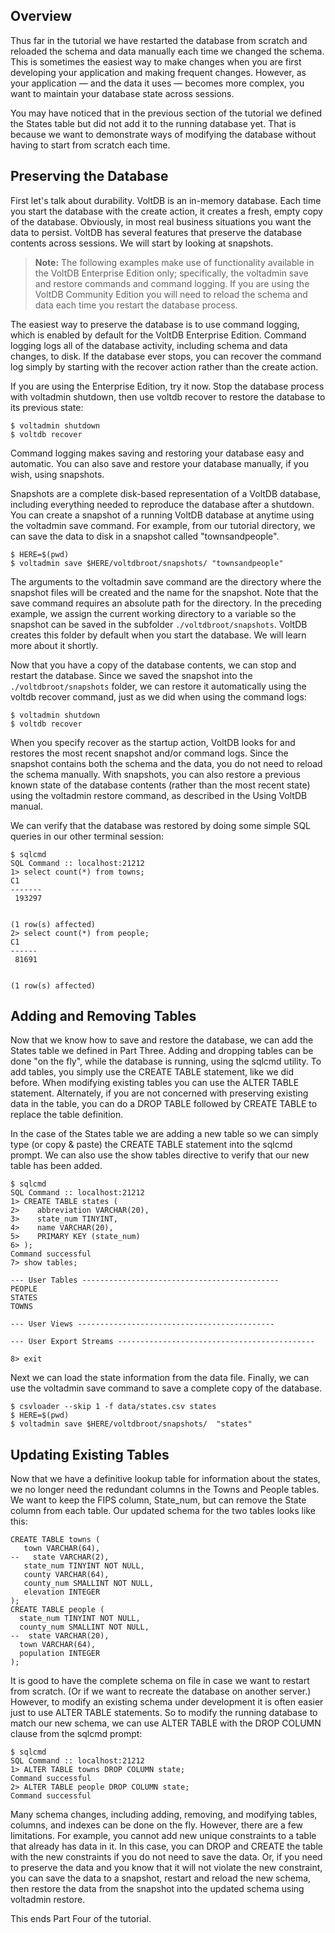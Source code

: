 <!--
{
"name" : "schema-updates",
"version" : "0.1",
"title" : "Schema Updates and Durability",
"description": "Tutorial for VoltDB.",
"freshnessDate" : 2015-07-08,
"homepage" : "http://docs.voltdb.com/tutorial/",
"license" : "All Rights Reserved"
}
-->

<!-- @section -->

## Overview

Thus far in the tutorial we have restarted the database from scratch and reloaded the schema and data manually each time we changed the schema. This is sometimes the easiest way to make changes when you are first developing your application and making frequent changes. However, as your application — and the data it uses — becomes more complex, you want to maintain your database state across sessions.

You may have noticed that in the previous section of the tutorial we defined the States table but did not add it to the running database yet. That is because we want to demonstrate ways of modifying the database without having to start from scratch each time.

<!-- @section -->

## Preserving the Database

First let's talk about durability. VoltDB is an in-memory database. Each time you start the database with the create action, it creates a fresh, empty copy of the database. Obviously, in most real business situations you want the data to persist. VoltDB has several features that preserve the database contents across sessions. We will start by looking at snapshots.

> **Note:** The following examples make use of functionality available in the VoltDB Enterprise Edition only; specifically, the voltadmin save and restore commands and command logging. If you are using the VoltDB Community Edition you will need to reload the schema and data each time you restart the database process.

The easiest way to preserve the database is to use command logging, which is enabled by default for the VoltDB Enterprise Edition. Command logging logs all of the database activity, including schema and data changes, to disk. If the database ever stops, you can recover the command log simply by starting with the recover action rather than the create action.

If you are using the Enterprise Edition, try it now. Stop the database process with voltadmin shutdown, then use voltdb recover to restore the database to its previous state:

```
$ voltadmin shutdown
$ voltdb recover
```

Command logging makes saving and restoring your database easy and automatic. You can also save and restore your database manually, if you wish, using snapshots.

Snapshots are a complete disk-based representation of a VoltDB database, including everything needed to reproduce the database after a shutdown. You can create a snapshot of a running VoltDB database at anytime using the voltadmin save command. For example, from our tutorial directory, we can save the data to disk in a snapshot called "townsandpeople".

```
$ HERE=$(pwd)
$ voltadmin save $HERE/voltdbroot/snapshots/ "townsandpeople"
```

The arguments to the voltadmin save command are the directory where the snapshot files will be created and the name for the snapshot. Note that the save command requires an absolute path for the directory. In the preceding example, we assign the current working directory to a variable so the snapshot can be saved in the subfolder `./voltdbroot/snapshots`. VoltDB creates this folder by default when you start the database. We will learn more about it shortly.

Now that you have a copy of the database contents, we can stop and restart the database. Since we saved the snapshot into the `./voltdbroot/snapshots` folder, we can restore it automatically using the voltdb recover command, just as we did when using the command logs:

```
$ voltadmin shutdown
$ voltdb recover
```

When you specify recover as the startup action, VoltDB looks for and restores the most recent snapshot and/or command logs. Since the snapshot contains both the schema and the data, you do not need to reload the schema manually. With snapshots, you can also restore a previous known state of the database contents (rather than the most recent state) using the voltadmin restore command, as described in the Using VoltDB manual.

We can verify that the database was restored by doing some simple SQL queries in our other terminal session:

```
$ sqlcmd
SQL Command :: localhost:21212
1> select count(*) from towns;
C1
-------
 193297


(1 row(s) affected)
2> select count(*) from people;
C1
------
 81691


(1 row(s) affected)
```

<!-- @section -->

## Adding and Removing Tables

Now that we know how to save and restore the database, we can add the States table we defined in Part Three. Adding and dropping tables can be done "on the fly", while the database is running, using the sqlcmd utility. To add tables, you simply use the CREATE TABLE statement, like we did before. When modifying existing tables you can use the ALTER TABLE statement. Alternately, if you are not concerned with preserving existing data in the table, you can do a DROP TABLE followed by CREATE TABLE to replace the table definition.

In the case of the States table we are adding a new table so we can simply type (or copy & paste) the CREATE TABLE statement into the sqlcmd prompt. We can also use the show tables directive to verify that our new table has been added.

```
$ sqlcmd
SQL Command :: localhost:21212
1> CREATE TABLE states (
2>    abbreviation VARCHAR(20),
3>    state_num TINYINT,
4>    name VARCHAR(20),
5>    PRIMARY KEY (state_num)
6> );
Command successful
7> show tables;

--- User Tables --------------------------------------------
PEOPLE
STATES
TOWNS

--- User Views --------------------------------------------

--- User Export Streams --------------------------------------------

8> exit
```

Next we can load the state information from the data file. Finally, we can use the voltadmin save command to save a complete copy of the database.

```
$ csvloader --skip 1 -f data/states.csv states
$ HERE=$(pwd)
$ voltadmin save $HERE/voltdbroot/snapshots/  "states"
```

<!-- @section -->

## Updating Existing Tables

Now that we have a definitive lookup table for information about the states, we no longer need the redundant columns in the Towns and People tables. We want to keep the FIPS column, State_num, but can remove the State column from each table. Our updated schema for the two tables looks like this:

```
CREATE TABLE towns (
   town VARCHAR(64),
--   state VARCHAR(2),
   state_num TINYINT NOT NULL,
   county VARCHAR(64),
   county_num SMALLINT NOT NULL,
   elevation INTEGER
);
CREATE TABLE people (
  state_num TINYINT NOT NULL,
  county_num SMALLINT NOT NULL,
--  state VARCHAR(20),
  town VARCHAR(64),
  population INTEGER
);
```

It is good to have the complete schema on file in case we want to restart from scratch. (Or if we want to recreate the database on another server.) However, to modify an existing schema under development it is often easier just to use ALTER TABLE statements. So to modify the running database to match our new schema, we can use ALTER TABLE with the DROP COLUMN clause from the sqlcmd prompt:

```
$ sqlcmd
SQL Command :: localhost:21212
1> ALTER TABLE towns DROP COLUMN state;
Command successful
2> ALTER TABLE people DROP COLUMN state;
Command successful
```

Many schema changes, including adding, removing, and modifying tables, columns, and indexes can be done on the fly. However, there are a few limitations. For example, you cannot add new unique constraints to a table that already has data in it. In this case, you can DROP and CREATE the table with the new constraints if you do not need to save the data. Or, if you need to preserve the data and you know that it will not violate the new constraint, you can save the data to a snapshot, restart and reload the new schema, then restore the data from the snapshot into the updated schema using voltadmin restore.

This ends Part Four of the tutorial.
